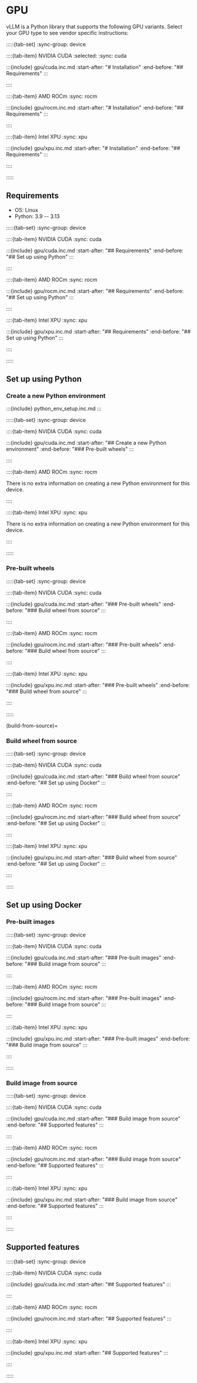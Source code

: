# GPU

vLLM is a Python library that supports the following GPU variants. Select your GPU type to see vendor specific instructions:

:::::{tab-set}
:sync-group: device

::::{tab-item} NVIDIA CUDA
:selected:
:sync: cuda

:::{include} gpu/cuda.inc.md
:start-after: "# Installation"
:end-before: "## Requirements"
:::

::::

::::{tab-item} AMD ROCm
:sync: rocm

:::{include} gpu/rocm.inc.md
:start-after: "# Installation"
:end-before: "## Requirements"
:::

::::

::::{tab-item} Intel XPU
:sync: xpu

:::{include} gpu/xpu.inc.md
:start-after: "# Installation"
:end-before: "## Requirements"
:::

::::

:::::

## Requirements

- OS: Linux
- Python: 3.9 -- 3.13

:::::{tab-set}
:sync-group: device

::::{tab-item} NVIDIA CUDA
:sync: cuda

:::{include} gpu/cuda.inc.md
:start-after: "## Requirements"
:end-before: "## Set up using Python"
:::

::::

::::{tab-item} AMD ROCm
:sync: rocm

:::{include} gpu/rocm.inc.md
:start-after: "## Requirements"
:end-before: "## Set up using Python"
:::

::::

::::{tab-item} Intel XPU
:sync: xpu

:::{include} gpu/xpu.inc.md
:start-after: "## Requirements"
:end-before: "## Set up using Python"
:::

::::

:::::

## Set up using Python

### Create a new Python environment

:::{include} python_env_setup.inc.md
:::

:::::{tab-set}
:sync-group: device

::::{tab-item} NVIDIA CUDA
:sync: cuda

:::{include} gpu/cuda.inc.md
:start-after: "## Create a new Python environment"
:end-before: "### Pre-built wheels"
:::

::::

::::{tab-item} AMD ROCm
:sync: rocm

There is no extra information on creating a new Python environment for this device.

::::

::::{tab-item} Intel XPU
:sync: xpu

There is no extra information on creating a new Python environment for this device.

::::

:::::

### Pre-built wheels

:::::{tab-set}
:sync-group: device

::::{tab-item} NVIDIA CUDA
:sync: cuda

:::{include} gpu/cuda.inc.md
:start-after: "### Pre-built wheels"
:end-before: "### Build wheel from source"
:::

::::

::::{tab-item} AMD ROCm
:sync: rocm

:::{include} gpu/rocm.inc.md
:start-after: "### Pre-built wheels"
:end-before: "### Build wheel from source"
:::

::::

::::{tab-item} Intel XPU
:sync: xpu

:::{include} gpu/xpu.inc.md
:start-after: "### Pre-built wheels"
:end-before: "### Build wheel from source"
:::

::::

:::::

(build-from-source)=

### Build wheel from source

:::::{tab-set}
:sync-group: device

::::{tab-item} NVIDIA CUDA
:sync: cuda

:::{include} gpu/cuda.inc.md
:start-after: "### Build wheel from source"
:end-before: "## Set up using Docker"
:::

::::

::::{tab-item} AMD ROCm
:sync: rocm

:::{include} gpu/rocm.inc.md
:start-after: "### Build wheel from source"
:end-before: "## Set up using Docker"
:::

::::

::::{tab-item} Intel XPU
:sync: xpu

:::{include} gpu/xpu.inc.md
:start-after: "### Build wheel from source"
:end-before: "## Set up using Docker"
:::

::::

:::::

## Set up using Docker

### Pre-built images

:::::{tab-set}
:sync-group: device

::::{tab-item} NVIDIA CUDA
:sync: cuda

:::{include} gpu/cuda.inc.md
:start-after: "### Pre-built images"
:end-before: "### Build image from source"
:::

::::

::::{tab-item} AMD ROCm
:sync: rocm

:::{include} gpu/rocm.inc.md
:start-after: "### Pre-built images"
:end-before: "### Build image from source"
:::

::::

::::{tab-item} Intel XPU
:sync: xpu

:::{include} gpu/xpu.inc.md
:start-after: "### Pre-built images"
:end-before: "### Build image from source"
:::

::::

:::::

### Build image from source

:::::{tab-set}
:sync-group: device

::::{tab-item} NVIDIA CUDA
:sync: cuda

:::{include} gpu/cuda.inc.md
:start-after: "### Build image from source"
:end-before: "## Supported features"
:::

::::

::::{tab-item} AMD ROCm
:sync: rocm

:::{include} gpu/rocm.inc.md
:start-after: "### Build image from source"
:end-before: "## Supported features"
:::

::::

::::{tab-item} Intel XPU
:sync: xpu

:::{include} gpu/xpu.inc.md
:start-after: "### Build image from source"
:end-before: "## Supported features"
:::

::::

:::::

## Supported features

:::::{tab-set}
:sync-group: device

::::{tab-item} NVIDIA CUDA
:sync: cuda

:::{include} gpu/cuda.inc.md
:start-after: "## Supported features"
:::

::::

::::{tab-item} AMD ROCm
:sync: rocm

:::{include} gpu/rocm.inc.md
:start-after: "## Supported features"
:::

::::

::::{tab-item} Intel XPU
:sync: xpu

:::{include} gpu/xpu.inc.md
:start-after: "## Supported features"
:::

::::

:::::
